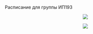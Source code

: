 Расписание для группы ИП193
<br>
<center> <a href="https://github.com/LencoDigitexer/and-yet-it-hurt/releases/download/2.0/and_yet_it_hurt.zip" download>
<img src="https://fxsa.me/data/attachments/23/23571-979e64e416f0e89b27c736cfe6c94209.jpg">
</a> </center>

<p align="center">
  <img src="https://github.com/lencodigitexer/ip193/blob/master/demo.gif?raw=true"/>
</p>